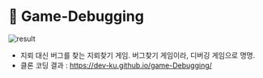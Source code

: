 # 📌 Game-Debugging

![result](./img/result.gif)

- 지뢰 대신 버그를 찾는 지뢰찾기 게임. 버그찾기 게임이라, 디버깅 게임으로 명명.
- 클론 코딩 결과 : https://dev-ku.github.io/game-Debugging/